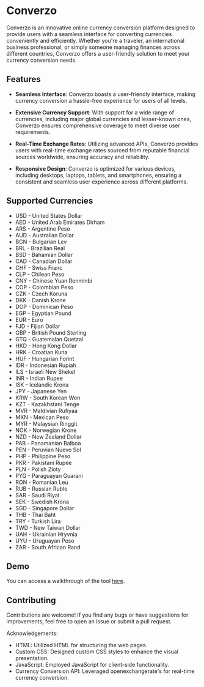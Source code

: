 # Converzo

Converzo is an innovative online currency conversion platform designed to provide users with a seamless interface for converting currencies conveniently and efficiently. Whether you're a traveler, an international business professional, or simply someone managing finances across different countries, Converzo offers a user-friendly solution to meet your currency conversion needs.

## Features

- **Seamless Interface**: Converzo boasts a user-friendly interface, making currency conversion a hassle-free experience for users of all levels.
  
- **Extensive Currency Support**: With support for a wide range of currencies, including major global currencies and lesser-known ones, Converzo ensures comprehensive coverage to meet diverse user requirements.
  
- **Real-Time Exchange Rates**: Utilizing advanced APIs, Converzo provides users with real-time exchange rates sourced from reputable financial sources worldwide, ensuring accuracy and reliability.
  
- **Responsive Design**: Converzo is optimized for various devices, including desktops, laptops, tablets, and smartphones, ensuring a consistent and seamless user experience across different platforms.

## Supported Currencies

- USD - United States Dollar
- AED - United Arab Emirates Dirham
- ARS - Argentine Peso
- AUD - Australian Dollar
- BGN - Bulgarian Lev
- BRL - Brazilian Real
- BSD - Bahamian Dollar
- CAD - Canadian Dollar
- CHF - Swiss Franc
- CLP - Chilean Peso
- CNY - Chinese Yuan Renminbi
- COP - Colombian Peso
- CZK - Czech Koruna
- DKK - Danish Krone
- DOP - Dominican Peso
- EGP - Egyptian Pound
- EUR - Euro
- FJD - Fijian Dollar
- GBP - British Pound Sterling
- GTQ - Guatemalan Quetzal
- HKD - Hong Kong Dollar
- HRK - Croatian Kuna
- HUF - Hungarian Forint
- IDR - Indonesian Rupiah
- ILS - Israeli New Shekel
- INR - Indian Rupee
- ISK - Icelandic Krona
- JPY - Japanese Yen
- KRW - South Korean Won
- KZT - Kazakhstani Tenge
- MVR - Maldivian Rufiyaa
- MXN - Mexican Peso
- MYR - Malaysian Ringgit
- NOK - Norwegian Krone
- NZD - New Zealand Dollar
- PAB - Panamanian Balboa
- PEN - Peruvian Nuevo Sol
- PHP - Philippine Peso
- PKR - Pakistani Rupee
- PLN - Polish Zloty
- PYG - Paraguayan Guarani
- RON - Romanian Leu
- RUB - Russian Ruble
- SAR - Saudi Riyal
- SEK - Swedish Krona
- SGD - Singapore Dollar
- THB - Thai Baht
- TRY - Turkish Lira
- TWD - New Taiwan Dollar
- UAH - Ukrainian Hryvnia
- UYU - Uruguayan Peso
- ZAR - South African Rand

## Demo
You can access a walkthrough of the tool [here](https://githubravisharma.github.io/ConverzoCurrencyConverterProject/).

## Contributing
Contributions are welcome! If you find any bugs or have suggestions for improvements, feel free to open an issue or submit a pull request.

Acknowledgements:
- HTML: Utilized HTML for structuring the web pages.
- Custom CSS: Designed custom CSS styles to enhance the visual presentation.
- JavaScript: Employed JavaScript for client-side functionality.
- Currency Conversion API: Leveraged openexchangerate's for real-time currency conversion.





